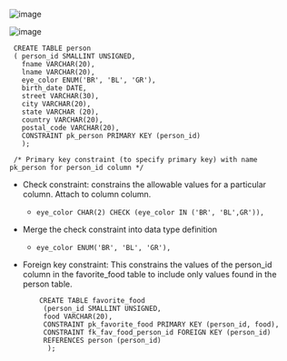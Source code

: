 ![image](https://user-images.githubusercontent.com/92832451/181703003-7b82f062-8c41-4444-9c54-db41ce1cb7a7.png)

![image](https://user-images.githubusercontent.com/92832451/181703019-efe239dc-9c48-4186-8a01-26e328a8d13a.png)


     CREATE TABLE person
     ( person_id SMALLINT UNSIGNED,
       fname VARCHAR(20),
       lname VARCHAR(20),
       eye_color ENUM('BR', 'BL', 'GR'),
       birth_date DATE,
       street VARCHAR(30),
       city VARCHAR(20),
       state VARCHAR (20),
       country VARCHAR(20),
       postal_code VARCHAR(20),
       CONSTRAINT pk_person PRIMARY KEY (person_id)
       );   
                 
     /* Primary key constraint (to specify primary key) with name pk_person for person_id column */
     
     
 - Check constraint:  constrains the allowable values for a particular column. Attach to column column.
      -   `eye_color CHAR(2) CHECK (eye_color IN ('BR', 'BL',GR')), `

-  Merge the check constraint into data type definition
      -   `eye_color ENUM('BR', 'BL', 'GR'), `



- Foreign key constraint: This constrains the values of the person_id column in the favorite_food table to include only values found in the person table. 

               
               
          CREATE TABLE favorite_food
           (person_id SMALLINT UNSIGNED,
           food VARCHAR(20),
           CONSTRAINT pk_favorite_food PRIMARY KEY (person_id, food),
           CONSTRAINT fk_fav_food_person_id FOREIGN KEY (person_id)
           REFERENCES person (person_id)
            );
